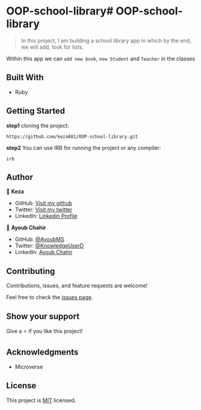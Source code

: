 # OOP-school-library# OOP-school-library
> In this project, I am building a school library app in which by the end, we will add, look for lists. 

Within this app we can 
`add new book`,
`new Student` and
`Teacher` in the classes

## Built With

- Ruby

## Getting Started

**step1** cloning the project:

```
https://github.com/keza681/OOP-school-library.git
```

**step2** You can use IRB for running the project or any compiler:

```
irb
```

## Author

👤 **Keza**

- GitHub: [Visit my github](https://github.com/keza681)
- Twitter: [Visit my twitter](https://twitter.com/LKeza19)
- LinkedIn: [Linkedin Profile](https://www.linkedin.com/in/linda-keza)

👤 **Ayoub Chahir**

- GitHub: [@AyoubMS](https://github.com/AyoubMs)
- Twitter: [@KnowledgeUserD](https://twitter.com/KnowledgeUserD)
- LinkedIn: [Ayoub Chahir](https://www.linkedin.com/in/ayoub-chahir/)

## Contributing

Contributions, issues, and feature requests are welcome!

Feel free to check the [issues page](../../issues/).

## Show your support

Give a ⭐️ if you like this project!

## Acknowledgments

- Microverse

## License

This project is [MIT](./MIT.md) licensed.